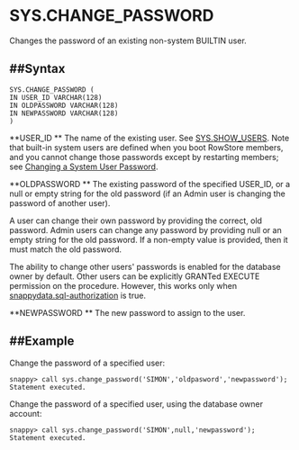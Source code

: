 # SYS.CHANGE_PASSWORD

Changes the password of an existing non-system BUILTIN user.

##Syntax
------

``` pre
SYS.CHANGE_PASSWORD (
IN USER_ID VARCHAR(128)
IN OLDPASSWORD VARCHAR(128)
IN NEWPASSWORD VARCHAR(128)
)
```

**USER\_ID  **
The name of the existing user. See <a href="show_users.html#reference_A7533A4A873D48FBAB05A67DD5CC7F66" class="xref" title="Displays a list of all BUILTIN users that are configured in the RowStore member.">SYS.SHOW\_USERS</a>. Note that built-in system users are defined when you boot RowStore members, and you cannot change those passwords except by restarting members; see <a href="../../deploy_guide/Topics/security/builtin-users.html#concept_mrq_1ql_z4" class="xref" title="Built-in system users are defined when you boot the RowStore locator. Other RowStore members that join the system must specify one of the same system users that are defined in the locator. If you need to change the password of a system user, you must stop all members of the distributed system, and then restart them (starting with the locator), specifying the new username definition when you start.">Changing a System User Password</a>.

**OLDPASSWORD **
The existing password of the specified USER\_ID, or a null or empty string for the old password (if an Admin user is changing the password of another user).

A user can change their own password by providing the correct, old password. Admin users can change any password by providing null or an empty string for the old password. If a non-empty value is provided, then it must match the old password.

The ability to change other users' passwords is enabled for the database owner by default. Other users can be explicitly GRANTed EXECUTE permission on the procedure. However, this works only when <a href="../configuration/ConnectionAttributes.html#jdbc_connection_attributes__section_98DEF23ED88A4821BF4CA852CBB5633A" class="xref noPageCitation">snappydata.sql-authorization</a> is true.

**NEWPASSWORD  **
The new password to assign to the user.

##Example
-------

Change the password of a specified user:

``` pre
snappy> call sys.change_password('SIMON','oldpasword','newpassword');
Statement executed.
```

Change the password of a specified user, using the database owner account:

``` pre
snappy> call sys.change_password('SIMON',null,'newpassword');
Statement executed.
```


